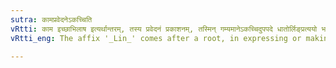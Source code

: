 ```yaml
---
sutra: कामप्रवेदनेऽकच्चिति
vRtti: काम इच्छाभिलाष इत्यर्थान्तरम्, तस्य प्रवेदनं प्रकाशनम्, तस्मिन् गम्यमानेऽकच्चिदुपपदे धातोर्लिङ्प्रत्ययो भवति ॥
vRtti_eng: The affix '_Lin_' comes after a root, in expressing or making known of a wish, except when the word '_kachchit_' is in composition with it.

---
```

